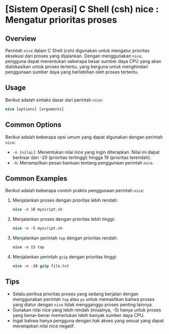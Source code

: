 # [Sistem Operasi] C Shell (csh) nice <Penggunaan setara>: Mengatur prioritas proses

## Overview
Perintah `nice` dalam C Shell (csh) digunakan untuk mengatur prioritas eksekusi dari proses yang dijalankan. Dengan menggunakan `nice`, pengguna dapat menentukan seberapa besar sumber daya CPU yang akan dialokasikan untuk proses tertentu, yang berguna untuk menghindari penggunaan sumber daya yang berlebihan oleh proses tertentu.

## Usage
Berikut adalah sintaks dasar dari perintah `nice`:

```csh
nice [options] [arguments]
```

## Common Options
Berikut adalah beberapa opsi umum yang dapat digunakan dengan perintah `nice`:

- `-n [nilai]`: Menentukan nilai nice yang ingin diterapkan. Nilai ini dapat berkisar dari -20 (prioritas tertinggi) hingga 19 (prioritas terendah).
- `-h`: Menampilkan pesan bantuan tentang penggunaan perintah `nice`.

## Common Examples
Berikut adalah beberapa contoh praktis penggunaan perintah `nice`:

1. Menjalankan proses dengan prioritas lebih rendah:
   ```csh
   nice -n 10 myscript.sh
   ```

2. Menjalankan proses dengan prioritas lebih tinggi:
   ```csh
   nice -n -5 myscript.sh
   ```

3. Menjalankan perintah `top` dengan prioritas rendah:
   ```csh
   nice -n 15 top
   ```

4. Menjalankan perintah `gzip` dengan prioritas tinggi:
   ```csh
   nice -n -10 gzip file.txt
   ```

## Tips
- Selalu periksa prioritas proses yang sedang berjalan dengan menggunakan perintah `top` atau `ps` untuk memastikan bahwa proses yang diatur dengan `nice` tidak mengganggu proses penting lainnya.
- Gunakan nilai nice yang lebih rendah (misalnya, -5) hanya untuk proses yang benar-benar memerlukan lebih banyak sumber daya CPU.
- Ingat bahwa hanya pengguna dengan hak akses yang sesuai yang dapat menetapkan nilai nice negatif.